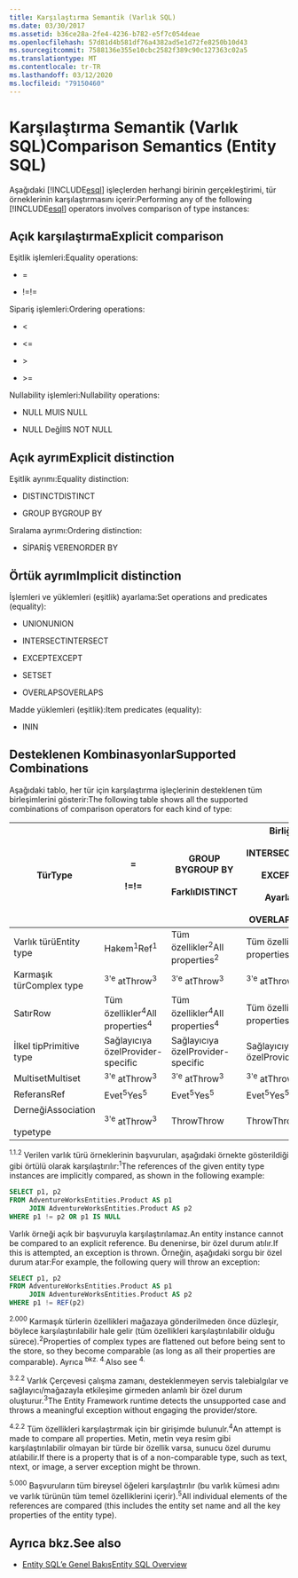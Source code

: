 ```yaml
---
title: Karşılaştırma Semantik (Varlık SQL)
ms.date: 03/30/2017
ms.assetid: b36ce28a-2fe4-4236-b782-e5f7c054deae
ms.openlocfilehash: 57d81d4b581df76a4382ad5e1d72fe8250b10d43
ms.sourcegitcommit: 7588136e355e10cbc2582f389c90c127363c02a5
ms.translationtype: MT
ms.contentlocale: tr-TR
ms.lasthandoff: 03/12/2020
ms.locfileid: "79150460"
---
```

# <a name="comparison-semantics-entity-sql"></a><span data-ttu-id="ce81c-102">Karşılaştırma Semantik (Varlık SQL)</span><span class="sxs-lookup"><span data-stu-id="ce81c-102">Comparison Semantics (Entity SQL)</span></span>
<span data-ttu-id="ce81c-103">Aşağıdaki [!INCLUDE[esql](../../../../../../includes/esql-md.md)] işleçlerden herhangi birinin gerçekleştirimi, tür örneklerinin karşılaştırmasını içerir:</span><span class="sxs-lookup"><span data-stu-id="ce81c-103">Performing any of the following [!INCLUDE[esql](../../../../../../includes/esql-md.md)] operators involves comparison of type instances:</span></span>  
  
## <a name="explicit-comparison"></a><span data-ttu-id="ce81c-104">Açık karşılaştırma</span><span class="sxs-lookup"><span data-stu-id="ce81c-104">Explicit comparison</span></span>  
 <span data-ttu-id="ce81c-105">Eşitlik işlemleri:</span><span class="sxs-lookup"><span data-stu-id="ce81c-105">Equality operations:</span></span>  
  
- =  
  
- <span data-ttu-id="ce81c-106">!=</span><span class="sxs-lookup"><span data-stu-id="ce81c-106">!=</span></span>  
  
 <span data-ttu-id="ce81c-107">Sipariş işlemleri:</span><span class="sxs-lookup"><span data-stu-id="ce81c-107">Ordering operations:</span></span>  
  
- <  
  
- \<=  
  
- \>  
  
- \>=  
  
 <span data-ttu-id="ce81c-108">Nullability işlemleri:</span><span class="sxs-lookup"><span data-stu-id="ce81c-108">Nullability operations:</span></span>  
  
- <span data-ttu-id="ce81c-109">NULL MU</span><span class="sxs-lookup"><span data-stu-id="ce81c-109">IS NULL</span></span>  
  
- <span data-ttu-id="ce81c-110">NULL Değİl</span><span class="sxs-lookup"><span data-stu-id="ce81c-110">IS NOT NULL</span></span>  
  
## <a name="explicit-distinction"></a><span data-ttu-id="ce81c-111">Açık ayrım</span><span class="sxs-lookup"><span data-stu-id="ce81c-111">Explicit distinction</span></span>  
 <span data-ttu-id="ce81c-112">Eşitlik ayrımı:</span><span class="sxs-lookup"><span data-stu-id="ce81c-112">Equality distinction:</span></span>  
  
- <span data-ttu-id="ce81c-113">DISTINCT</span><span class="sxs-lookup"><span data-stu-id="ce81c-113">DISTINCT</span></span>  
  
- <span data-ttu-id="ce81c-114">GROUP BY</span><span class="sxs-lookup"><span data-stu-id="ce81c-114">GROUP BY</span></span>  
  
 <span data-ttu-id="ce81c-115">Sıralama ayrımı:</span><span class="sxs-lookup"><span data-stu-id="ce81c-115">Ordering distinction:</span></span>  
  
- <span data-ttu-id="ce81c-116">SİPARİŞ VEREN</span><span class="sxs-lookup"><span data-stu-id="ce81c-116">ORDER BY</span></span>  
  
## <a name="implicit-distinction"></a><span data-ttu-id="ce81c-117">Örtük ayrım</span><span class="sxs-lookup"><span data-stu-id="ce81c-117">Implicit distinction</span></span>  
 <span data-ttu-id="ce81c-118">İşlemleri ve yüklemleri (eşitlik) ayarlama:</span><span class="sxs-lookup"><span data-stu-id="ce81c-118">Set operations and predicates (equality):</span></span>  
  
- <span data-ttu-id="ce81c-119">UNION</span><span class="sxs-lookup"><span data-stu-id="ce81c-119">UNION</span></span>  
  
- <span data-ttu-id="ce81c-120">INTERSECT</span><span class="sxs-lookup"><span data-stu-id="ce81c-120">INTERSECT</span></span>  
  
- <span data-ttu-id="ce81c-121">EXCEPT</span><span class="sxs-lookup"><span data-stu-id="ce81c-121">EXCEPT</span></span>  
  
- <span data-ttu-id="ce81c-122">SET</span><span class="sxs-lookup"><span data-stu-id="ce81c-122">SET</span></span>  
  
- <span data-ttu-id="ce81c-123">OVERLAPS</span><span class="sxs-lookup"><span data-stu-id="ce81c-123">OVERLAPS</span></span>  
  
 <span data-ttu-id="ce81c-124">Madde yüklemleri (eşitlik):</span><span class="sxs-lookup"><span data-stu-id="ce81c-124">Item predicates (equality):</span></span>  
  
- <span data-ttu-id="ce81c-125">IN</span><span class="sxs-lookup"><span data-stu-id="ce81c-125">IN</span></span>  
  
## <a name="supported-combinations"></a><span data-ttu-id="ce81c-126">Desteklenen Kombinasyonlar</span><span class="sxs-lookup"><span data-stu-id="ce81c-126">Supported Combinations</span></span>  
 <span data-ttu-id="ce81c-127">Aşağıdaki tablo, her tür için karşılaştırma işleçlerinin desteklenen tüm birleşimlerini gösterir:</span><span class="sxs-lookup"><span data-stu-id="ce81c-127">The following table shows all the supported combinations of comparison operators for each kind of type:</span></span>  
  
|<span data-ttu-id="ce81c-128">**Tür**</span><span class="sxs-lookup"><span data-stu-id="ce81c-128">**Type**</span></span>|**=**<br /><br /> <span data-ttu-id="ce81c-129">**!=**</span><span class="sxs-lookup"><span data-stu-id="ce81c-129">**!=**</span></span>|<span data-ttu-id="ce81c-130">**GROUP BY**</span><span class="sxs-lookup"><span data-stu-id="ce81c-130">**GROUP BY**</span></span><br /><br /> <span data-ttu-id="ce81c-131">**Farklı**</span><span class="sxs-lookup"><span data-stu-id="ce81c-131">**DISTINCT**</span></span>|<span data-ttu-id="ce81c-132">**Birliği**</span><span class="sxs-lookup"><span data-stu-id="ce81c-132">**UNION**</span></span><br /><br /> <span data-ttu-id="ce81c-133">**INTERSECT**</span><span class="sxs-lookup"><span data-stu-id="ce81c-133">**INTERSECT**</span></span><br /><br /> <span data-ttu-id="ce81c-134">**EXCEPT**</span><span class="sxs-lookup"><span data-stu-id="ce81c-134">**EXCEPT**</span></span><br /><br /> <span data-ttu-id="ce81c-135">**Ayarlamak**</span><span class="sxs-lookup"><span data-stu-id="ce81c-135">**SET**</span></span><br /><br /> <span data-ttu-id="ce81c-136">**OVERLAPS**</span><span class="sxs-lookup"><span data-stu-id="ce81c-136">**OVERLAPS**</span></span>|<span data-ttu-id="ce81c-137">**Inç**</span><span class="sxs-lookup"><span data-stu-id="ce81c-137">**IN**</span></span>|<span data-ttu-id="ce81c-138">**< <=**</span><span class="sxs-lookup"><span data-stu-id="ce81c-138">**<   <=**</span></span><br /><br /> <span data-ttu-id="ce81c-139">**> >=**</span><span class="sxs-lookup"><span data-stu-id="ce81c-139">**>   >=**</span></span>|<span data-ttu-id="ce81c-140">**SİPARİŞ VEREN**</span><span class="sxs-lookup"><span data-stu-id="ce81c-140">**ORDER BY**</span></span>|<span data-ttu-id="ce81c-141">**NULL MU**</span><span class="sxs-lookup"><span data-stu-id="ce81c-141">**IS NULL**</span></span><br /><br /> <span data-ttu-id="ce81c-142">**NULL Değİl**</span><span class="sxs-lookup"><span data-stu-id="ce81c-142">**IS NOT NULL**</span></span>|  
|-|-|-|-|-|-|-|-|  
|<span data-ttu-id="ce81c-143">Varlık türü</span><span class="sxs-lookup"><span data-stu-id="ce81c-143">Entity type</span></span>|<span data-ttu-id="ce81c-144">Hakem<sup>1</sup></span><span class="sxs-lookup"><span data-stu-id="ce81c-144">Ref<sup>1</sup></span></span>|<span data-ttu-id="ce81c-145">Tüm özellikler<sup>2</sup></span><span class="sxs-lookup"><span data-stu-id="ce81c-145">All properties<sup>2</sup></span></span>|<span data-ttu-id="ce81c-146">Tüm özellikler<sup>2</sup></span><span class="sxs-lookup"><span data-stu-id="ce81c-146">All properties<sup>2</sup></span></span>|<span data-ttu-id="ce81c-147">Tüm özellikler<sup>2</sup></span><span class="sxs-lookup"><span data-stu-id="ce81c-147">All properties<sup>2</sup></span></span>|<span data-ttu-id="ce81c-148"><sup>3'e</sup> at</span><span class="sxs-lookup"><span data-stu-id="ce81c-148">Throw<sup>3</sup></span></span>|<span data-ttu-id="ce81c-149"><sup>3'e</sup> at</span><span class="sxs-lookup"><span data-stu-id="ce81c-149">Throw<sup>3</sup></span></span>|<span data-ttu-id="ce81c-150">Hakem<sup>1</sup></span><span class="sxs-lookup"><span data-stu-id="ce81c-150">Ref<sup>1</sup></span></span>|  
|<span data-ttu-id="ce81c-151">Karmaşık tür</span><span class="sxs-lookup"><span data-stu-id="ce81c-151">Complex type</span></span>|<span data-ttu-id="ce81c-152"><sup>3'e</sup> at</span><span class="sxs-lookup"><span data-stu-id="ce81c-152">Throw<sup>3</sup></span></span>|<span data-ttu-id="ce81c-153"><sup>3'e</sup> at</span><span class="sxs-lookup"><span data-stu-id="ce81c-153">Throw<sup>3</sup></span></span>|<span data-ttu-id="ce81c-154"><sup>3'e</sup> at</span><span class="sxs-lookup"><span data-stu-id="ce81c-154">Throw<sup>3</sup></span></span>|<span data-ttu-id="ce81c-155"><sup>3'e</sup> at</span><span class="sxs-lookup"><span data-stu-id="ce81c-155">Throw<sup>3</sup></span></span>|<span data-ttu-id="ce81c-156"><sup>3'e</sup> at</span><span class="sxs-lookup"><span data-stu-id="ce81c-156">Throw<sup>3</sup></span></span>|<span data-ttu-id="ce81c-157"><sup>3'e</sup> at</span><span class="sxs-lookup"><span data-stu-id="ce81c-157">Throw<sup>3</sup></span></span>|<span data-ttu-id="ce81c-158"><sup>3'e</sup> at</span><span class="sxs-lookup"><span data-stu-id="ce81c-158">Throw<sup>3</sup></span></span>|  
|<span data-ttu-id="ce81c-159">Satır</span><span class="sxs-lookup"><span data-stu-id="ce81c-159">Row</span></span>|<span data-ttu-id="ce81c-160">Tüm özellikler<sup>4</sup></span><span class="sxs-lookup"><span data-stu-id="ce81c-160">All properties<sup>4</sup></span></span>|<span data-ttu-id="ce81c-161">Tüm özellikler<sup>4</sup></span><span class="sxs-lookup"><span data-stu-id="ce81c-161">All properties<sup>4</sup></span></span>|<span data-ttu-id="ce81c-162">Tüm özellikler<sup>4</sup></span><span class="sxs-lookup"><span data-stu-id="ce81c-162">All properties<sup>4</sup></span></span>|<span data-ttu-id="ce81c-163"><sup>3'e</sup> at</span><span class="sxs-lookup"><span data-stu-id="ce81c-163">Throw<sup>3</sup></span></span>|<span data-ttu-id="ce81c-164"><sup>3'e</sup> at</span><span class="sxs-lookup"><span data-stu-id="ce81c-164">Throw<sup>3</sup></span></span>|<span data-ttu-id="ce81c-165">Tüm özellikler<sup>4</sup></span><span class="sxs-lookup"><span data-stu-id="ce81c-165">All properties<sup>4</sup></span></span>|<span data-ttu-id="ce81c-166"><sup>3'e</sup> at</span><span class="sxs-lookup"><span data-stu-id="ce81c-166">Throw<sup>3</sup></span></span>|  
|<span data-ttu-id="ce81c-167">İlkel tip</span><span class="sxs-lookup"><span data-stu-id="ce81c-167">Primitive type</span></span>|<span data-ttu-id="ce81c-168">Sağlayıcıya özel</span><span class="sxs-lookup"><span data-stu-id="ce81c-168">Provider-specific</span></span>|<span data-ttu-id="ce81c-169">Sağlayıcıya özel</span><span class="sxs-lookup"><span data-stu-id="ce81c-169">Provider-specific</span></span>|<span data-ttu-id="ce81c-170">Sağlayıcıya özel</span><span class="sxs-lookup"><span data-stu-id="ce81c-170">Provider-specific</span></span>|<span data-ttu-id="ce81c-171">Sağlayıcıya özel</span><span class="sxs-lookup"><span data-stu-id="ce81c-171">Provider-specific</span></span>|<span data-ttu-id="ce81c-172">Sağlayıcıya özel</span><span class="sxs-lookup"><span data-stu-id="ce81c-172">Provider-specific</span></span>|<span data-ttu-id="ce81c-173">Sağlayıcıya özel</span><span class="sxs-lookup"><span data-stu-id="ce81c-173">Provider-specific</span></span>|<span data-ttu-id="ce81c-174">Sağlayıcıya özel</span><span class="sxs-lookup"><span data-stu-id="ce81c-174">Provider-specific</span></span>|  
|<span data-ttu-id="ce81c-175">Multiset</span><span class="sxs-lookup"><span data-stu-id="ce81c-175">Multiset</span></span>|<span data-ttu-id="ce81c-176"><sup>3'e</sup> at</span><span class="sxs-lookup"><span data-stu-id="ce81c-176">Throw<sup>3</sup></span></span>|<span data-ttu-id="ce81c-177"><sup>3'e</sup> at</span><span class="sxs-lookup"><span data-stu-id="ce81c-177">Throw<sup>3</sup></span></span>|<span data-ttu-id="ce81c-178"><sup>3'e</sup> at</span><span class="sxs-lookup"><span data-stu-id="ce81c-178">Throw<sup>3</sup></span></span>|<span data-ttu-id="ce81c-179"><sup>3'e</sup> at</span><span class="sxs-lookup"><span data-stu-id="ce81c-179">Throw<sup>3</sup></span></span>|<span data-ttu-id="ce81c-180"><sup>3'e</sup> at</span><span class="sxs-lookup"><span data-stu-id="ce81c-180">Throw<sup>3</sup></span></span>|<span data-ttu-id="ce81c-181"><sup>3'e</sup> at</span><span class="sxs-lookup"><span data-stu-id="ce81c-181">Throw<sup>3</sup></span></span>|<span data-ttu-id="ce81c-182"><sup>3'e</sup> at</span><span class="sxs-lookup"><span data-stu-id="ce81c-182">Throw<sup>3</sup></span></span>|  
|<span data-ttu-id="ce81c-183">Referans</span><span class="sxs-lookup"><span data-stu-id="ce81c-183">Ref</span></span>|<span data-ttu-id="ce81c-184">Evet<sup>5</sup></span><span class="sxs-lookup"><span data-stu-id="ce81c-184">Yes<sup>5</sup></span></span>|<span data-ttu-id="ce81c-185">Evet<sup>5</sup></span><span class="sxs-lookup"><span data-stu-id="ce81c-185">Yes<sup>5</sup></span></span>|<span data-ttu-id="ce81c-186">Evet<sup>5</sup></span><span class="sxs-lookup"><span data-stu-id="ce81c-186">Yes<sup>5</sup></span></span>|<span data-ttu-id="ce81c-187">Evet<sup>5</sup></span><span class="sxs-lookup"><span data-stu-id="ce81c-187">Yes<sup>5</sup></span></span>|<span data-ttu-id="ce81c-188">Throw</span><span class="sxs-lookup"><span data-stu-id="ce81c-188">Throw</span></span>|<span data-ttu-id="ce81c-189">Throw</span><span class="sxs-lookup"><span data-stu-id="ce81c-189">Throw</span></span>|<span data-ttu-id="ce81c-190">Evet<sup>5</sup></span><span class="sxs-lookup"><span data-stu-id="ce81c-190">Yes<sup>5</sup></span></span>|  
|<span data-ttu-id="ce81c-191">Derneği</span><span class="sxs-lookup"><span data-stu-id="ce81c-191">Association</span></span><br /><br /> <span data-ttu-id="ce81c-192">type</span><span class="sxs-lookup"><span data-stu-id="ce81c-192">type</span></span>|<span data-ttu-id="ce81c-193"><sup>3'e</sup> at</span><span class="sxs-lookup"><span data-stu-id="ce81c-193">Throw<sup>3</sup></span></span>|<span data-ttu-id="ce81c-194">Throw</span><span class="sxs-lookup"><span data-stu-id="ce81c-194">Throw</span></span>|<span data-ttu-id="ce81c-195">Throw</span><span class="sxs-lookup"><span data-stu-id="ce81c-195">Throw</span></span>|<span data-ttu-id="ce81c-196">Throw</span><span class="sxs-lookup"><span data-stu-id="ce81c-196">Throw</span></span>|<span data-ttu-id="ce81c-197"><sup>3'e</sup> at</span><span class="sxs-lookup"><span data-stu-id="ce81c-197">Throw<sup>3</sup></span></span>|<span data-ttu-id="ce81c-198"><sup>3'e</sup> at</span><span class="sxs-lookup"><span data-stu-id="ce81c-198">Throw<sup>3</sup></span></span>|<span data-ttu-id="ce81c-199"><sup>3'e</sup> at</span><span class="sxs-lookup"><span data-stu-id="ce81c-199">Throw<sup>3</sup></span></span>|  
  
 <span data-ttu-id="ce81c-200"><sup>1.1.2</sup> Verilen varlık türü örneklerinin başvuruları, aşağıdaki örnekte gösterildiği gibi örtülü olarak karşılaştırılır:</span><span class="sxs-lookup"><span data-stu-id="ce81c-200"><sup>1</sup>The references of the given entity type instances are implicitly compared, as shown in the following example:</span></span>  
  
```sql  
SELECT p1, p2
FROM AdventureWorksEntities.Product AS p1
     JOIN AdventureWorksEntities.Product AS p2
WHERE p1 != p2 OR p1 IS NULL  
```  
  
 <span data-ttu-id="ce81c-201">Varlık örneği açık bir başvuruyla karşılaştırılamaz.</span><span class="sxs-lookup"><span data-stu-id="ce81c-201">An entity instance cannot be compared to an explicit reference.</span></span> <span data-ttu-id="ce81c-202">Bu denenirse, bir özel durum atılır.</span><span class="sxs-lookup"><span data-stu-id="ce81c-202">If this is attempted, an exception is thrown.</span></span> <span data-ttu-id="ce81c-203">Örneğin, aşağıdaki sorgu bir özel durum atar:</span><span class="sxs-lookup"><span data-stu-id="ce81c-203">For example, the following query will throw an exception:</span></span>  
  
```sql  
SELECT p1, p2
FROM AdventureWorksEntities.Product AS p1
     JOIN AdventureWorksEntities.Product AS p2
WHERE p1 != REF(p2)  
```  
  
 <span data-ttu-id="ce81c-204"><sup>2.000</sup> Karmaşık türlerin özellikleri mağazaya gönderilmeden önce düzleşir, böylece karşılaştırılabilir hale gelir (tüm özellikleri karşılaştırılabilir olduğu sürece).</span><span class="sxs-lookup"><span data-stu-id="ce81c-204"><sup>2</sup>Properties of complex types are flattened out before being sent to the store, so they become comparable (as long as all their properties are comparable).</span></span> <span data-ttu-id="ce81c-205">Ayrıca <sup>bkz. 4.</sup></span><span class="sxs-lookup"><span data-stu-id="ce81c-205">Also see <sup>4.</sup></span></span>  
  
 <span data-ttu-id="ce81c-206"><sup>3.2.2</sup> Varlık Çerçevesi çalışma zamanı, desteklenmeyen servis talebialgılar ve sağlayıcı/mağazayla etkileşime girmeden anlamlı bir özel durum oluşturur.</span><span class="sxs-lookup"><span data-stu-id="ce81c-206"><sup>3</sup>The Entity Framework runtime detects the unsupported case and throws a meaningful exception without engaging the provider/store.</span></span>  
  
 <span data-ttu-id="ce81c-207"><sup>4.2.2</sup> Tüm özellikleri karşılaştırmak için bir girişimde bulunulr.</span><span class="sxs-lookup"><span data-stu-id="ce81c-207"><sup>4</sup>An attempt is made to compare all properties.</span></span> <span data-ttu-id="ce81c-208">Metin, metin veya resim gibi karşılaştırılabilir olmayan bir türde bir özellik varsa, sunucu özel durumu atılabilir.</span><span class="sxs-lookup"><span data-stu-id="ce81c-208">If there is a property that is of a non-comparable type, such as text, ntext, or image, a server exception might be thrown.</span></span>  
  
 <span data-ttu-id="ce81c-209"><sup>5.000</sup> Başvuruların tüm bireysel öğeleri karşılaştırılır (bu varlık kümesi adını ve varlık türünün tüm temel özelliklerini içerir).</span><span class="sxs-lookup"><span data-stu-id="ce81c-209"><sup>5</sup>All individual elements of the references are compared (this includes the entity set name and all the key properties of the entity type).</span></span>  
  
## <a name="see-also"></a><span data-ttu-id="ce81c-210">Ayrıca bkz.</span><span class="sxs-lookup"><span data-stu-id="ce81c-210">See also</span></span>

- [<span data-ttu-id="ce81c-211">Entity SQL’e Genel Bakış</span><span class="sxs-lookup"><span data-stu-id="ce81c-211">Entity SQL Overview</span></span>](entity-sql-overview.md)
